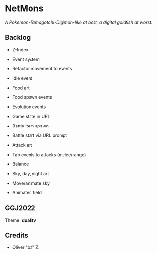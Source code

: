 # NetMons

*A Pokemon-Tamagotchi-Digimon-like at best, a digital goldfish at worst.*

## Backlog

* Z-Index
* Event system
* Refactor movement to events
* Idle event
* Food art
* Food spawn events

* Evolution events

* Game state in URL
* Battle item spawn
* Battle start via URL prompt

* Attack art
* Tab events to attacks (melee/range)
* Balance

* Sky, day, night art
* Move/animate sky
* Animated field

## GGJ2022

Theme: **duality**

## Credits

* Oliver "oz" Z.

